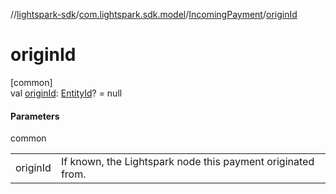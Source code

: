 //[lightspark-sdk](../../../index.md)/[com.lightspark.sdk.model](../index.md)/[IncomingPayment](index.md)/[originId](origin-id.md)

# originId

[common]\
val [originId](origin-id.md): [EntityId](../-entity-id/index.md)? = null

#### Parameters

common

| | |
|---|---|
| originId | If known, the Lightspark node this payment originated from. |
